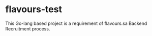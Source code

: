 # flavours-test
This Go-lang based project is a requirement of flavours.sa Backend Recruitment process.
